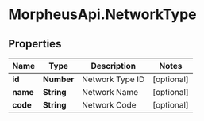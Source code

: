 # MorpheusApi.NetworkType

## Properties

Name | Type | Description | Notes
------------ | ------------- | ------------- | -------------
**id** | **Number** | Network Type ID | [optional] 
**name** | **String** | Network Name | [optional] 
**code** | **String** | Network Code | [optional] 


